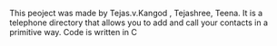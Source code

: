 This peoject was made by Tejas.v.Kangod , Tejashree, Teena. It is a telephone directory that allows you to add and call your contacts in a primitive way. Code is written in C
